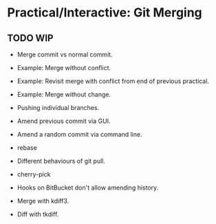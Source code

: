
# Practical/Interactive: Git Merging

## TODO WIP

- Merge commit vs normal commit.
- Example: Merge without conflict.
- Example: Revisit merge with conflict from end of previous practical.
- Example: Merge without change.

- Pushing individual branches.
- Amend previous commit via GUI.
- Amend a random commit via command line.
- rebase
- Different behaviours of git pull.
- cherry-pick
- Hooks on BitBucket don't allow amending history.
- Merge with kdiff3.
- Diff with tkdiff.

